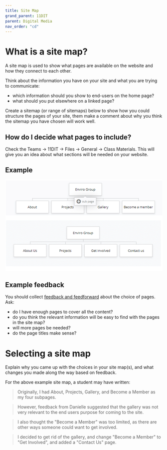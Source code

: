 ```yaml
---
title: Site Map
grand_parent: 11DIT
parent: Digital Media
nav_order: "cd"
---
```


# What is a site map?

A site map is used to show what pages are available on the website and how they connect to each other.

Think about the information you have on your site and what you are trying to communicate:

- which information should you show to end-users on the home page?
- what should you put elsewhere on a linked page?
 
Create a sitemap (or range of sitemaps) below to show how you could structure the pages of your site, them make a comment about why you think the sitemap you have chosen will work well. 

## How do I decide what pages to include?

Check the Teams -> 11DIT -> Files -> General -> Class Materials. This will give you an idea about what sections will be needed on your website.

## Example

![Site map example](img/site-map_example.png)

## Example feedback

You should collect [feedback and feedforward](feedback.md) about the choice of pages. Ask:

- do I have enough pages to cover all the content?
- do you think the relevant information will be easy to find with the pages in the site map?
- will more pages be needed?
- do the page titles make sense?

# Selecting a site map

Explain why you came up with the choices in your site map(s), and what changes you made along the way based on feedback.

For the above example site map, a student may have written:

> Originally, I had About, Projects, Gallery, and Become a Member as my four subpages.

> However, feedback from Danielle suggested that the gallery was not very relevant to the end users purpose for coming to the site. 

> I also thought the "Become a Member" was too limited, as there are other ways someone could want to get involved.

> I decided to get rid of the gallery, and change "Become a Member" to "Get Involved", and added a "Contact Us" page.